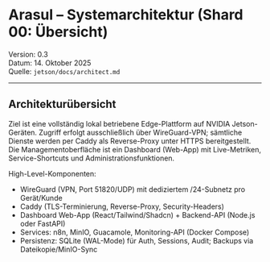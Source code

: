# Arasul – Systemarchitektur (Shard 00: Übersicht)

Version: 0.3  
Datum: 14. Oktober 2025  
Quelle: `jetson/docs/architect.md`

---

## Architekturübersicht
Ziel ist eine vollständig lokal betriebene Edge-Plattform auf NVIDIA Jetson-Geräten. Zugriff erfolgt ausschließlich über WireGuard-VPN; sämtliche Dienste werden per Caddy als Reverse-Proxy unter HTTPS bereitgestellt. Die Managementoberfläche ist ein Dashboard (Web-App) mit Live-Metriken, Service-Shortcuts und Administrationsfunktionen.

High-Level-Komponenten:
- WireGuard (VPN, Port 51820/UDP) mit dediziertem /24-Subnetz pro Gerät/Kunde
- Caddy (TLS-Terminierung, Reverse-Proxy, Security-Headers)
- Dashboard Web-App (React/Tailwind/Shadcn) + Backend-API (Node.js oder FastAPI)
- Services: n8n, MinIO, Guacamole, Monitoring-API (Docker Compose)
- Persistenz: SQLite (WAL-Mode) für Auth, Sessions, Audit; Backups via Dateikopie/MinIO-Sync
